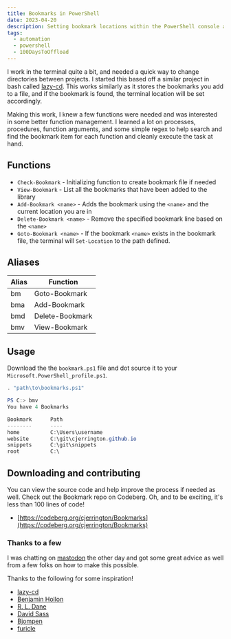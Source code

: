 ```yaml
---
title: Bookmarks in PowerShell
date: 2023-04-20
description: Setting bookmark locations within the PowerShell console and quickly move into them
tags: 
  - automation
  - powershell
  - 100DaysToOffload
---
```


I work in the terminal quite a bit, and needed a quick way to change directories between projects. I started this based off a similar project in bash called [lazy-cd](https://github.com/pedramamini/lazy-cd/blob/master/lcd.sh). This works similarly as it stores the bookmarks you add to a file, and if the bookmark is found, the terminal location will be set accordingly.

Making this work, I knew a few functions were needed and was interested in some better function management. I learned a lot on processes, procedures, function arguments, and some simple regex to help search and find the bookmark item for each function and cleanly execute the task at hand.

## Functions

- `Check-Bookmark` - Initializing function to create bookmark file if needed
- `View-Bookmark` - List all the bookmarks that have been added to the library
- `Add-Bookmark <name>` - Adds the bookmark using the `<name>` and the current location you are in
- `Delete-Bookmark <name>` - Remove the specified bookmark line based on the `<name>`
- `Goto-Bookmark <name>` - If the bookmark `<name>` exists in the bookmark file, the terminal will `Set-Location` to the path defined.

## Aliases

|Alias|Function|
|-----------|-----------|
| bm | Goto-Bookmark |
| bma | Add-Bookmark |
| bmd | Delete-Bookmark |
| bmv | View-Bookmark |

## Usage

Download the the `bookmark.ps1` file and dot source it to your `Microsoft.PowerShell_profile.ps1`.

```powershell
. "path\to\bookmarks.ps1"

PS C:> bmv
You have 4 Bookmarks

Bookmark      Path
--------      ----
home          C:\Users\username
website       C:\git\cjerrington.github.io
snippets      C:\git\snippets
root          C:\
```

## Downloading and contributing

You can view the source code and help improve the process if needed as well. Check out the Bookmark repo on Codeberg. Oh, and to be exciting, it's less than 100 lines of code!

- [https://codeberg.org/cjerrington/Bookmarks](https://codeberg.org/cjerrington/Bookmarks)

### Thanks to a few

I was chatting on [mastodon](https://mstdn.social/@cjerrington/110211892885482441) the other day and got some great advice as well from a few folks on how to make this possible.

Thanks to the following for some inspiration!

- [lazy-cd](https://github.com/pedramamini/lazy-cd/blob/master/lcd.sh)
- [Benjamin Hollon](https://fosstodon.org/@benjaminhollon)
- [R. L. Dane](https://fosstodon.org/@RL_Dane)
- [David Sass](https://infosec.exchange/@sassdawe)
- [Bjompen](https://mastodon.nu/@bjompen)
- [furicle](https://mastodon.social/@furicle)